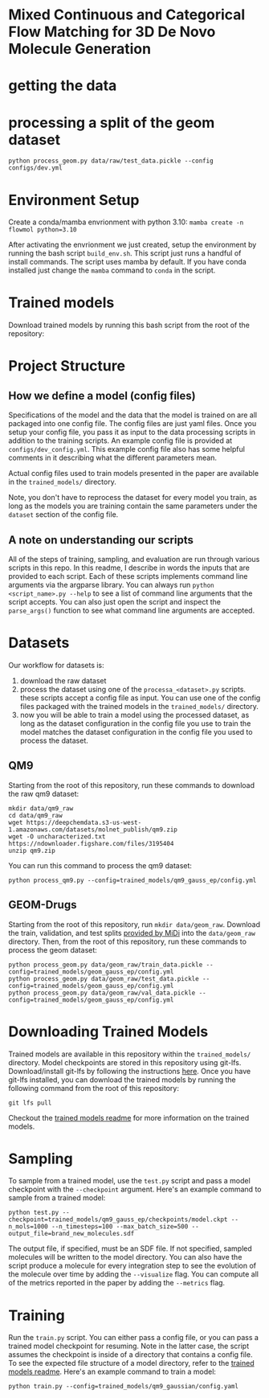 # Mixed Continuous and Categorical Flow Matching for 3D De Novo Molecule Generation

# getting the data


# processing a split of the geom dataset

```console
python process_geom.py data/raw/test_data.pickle --config configs/dev.yml
```

# Environment Setup

Create a conda/mamba envrionment with python 3.10: `mamba create -n flowmol python=3.10`

After activating the envrionment we just created, setup the environment by running the bash script `build_env.sh`. This script just runs a handful of install commands. The script uses mamba by default. If you have conda installed just change the `mamba` command to `conda` in the script.


# Trained models

Download trained models by running this bash script from the root of the repository:  

# Project Structure

## How we define a model (config files)

Specifications of the model and the data that the model is trained on are all packaged into one config file. The config files are just yaml files. Once you setup your config file, you pass it as input to the data processing scripts in addition to the training scripts. An example config file is provided at `configs/dev_config.yml`. This example config file also has some helpful comments in it describing what the different parameters mean.

Actual config files used to train models presented in the paper are available in the `trained_models/` directory.

Note, you don't have to reprocess the dataset for every model you train, as long as the models you are training contain the same parameters under the `dataset` section of the config file. 

## A note on understanding our scripts

All of the steps of training, sampling, and evaluation are run through various scripts in this repo. In this readme, I describe in words the inputs that are provided to each script. Each of these scripts implements command line arguments via the argparse library. You can always run `python <script_name>.py --help` to see a list of command line arguments that the script accepts. You can also just open the script and inspect the `parse_args()` function to see what command line arguments are accepted.

# Datasets

Our workflow for datasets is:
1. download the raw dataset
2. process the dataset using one of the `processa_<dataset>.py` scripts. these scripts accept a config file as input. You can use one of the config files packaged with the trained models in the `trained_models/` directory.
3. now you will be able to train a model using the processed dataset, as long as the dataset configuration in the config file you use to train the model matches the dataset configuration in the config file you used to process the dataset.

## QM9

Starting from the root of this repository, run these commands to download the raw qm9 dataset:
```console
mkdir data/qm9_raw
cd data/qm9_raw
wget https://deepchemdata.s3-us-west-1.amazonaws.com/datasets/molnet_publish/qm9.zip
wget -O uncharacterized.txt https://ndownloader.figshare.com/files/3195404
unzip qm9.zip
```

You can run this command to process the qm9 dataset:
```console
python process_qm9.py --config=trained_models/qm9_gauss_ep/config.yml
```

## GEOM-Drugs

Starting from the root of this repository, run `mkdir data/geom_raw`. Download the train, validation, and test splits [provided by MiDi](https://github.com/cvignac/MiDi#datasets) into the `data/geom_raw` directory. Then, from the root of this repository, run these commands to process the geom dataset:
```console
python process_geom.py data/geom_raw/train_data.pickle --config=trained_models/geom_gauss_ep/config.yml
python process_geom.py data/geom_raw/test_data.pickle --config=trained_models/geom_gauss_ep/config.yml
python process_geom.py data/geom_raw/val_data.pickle --config=trained_models/geom_gauss_ep/config.yml
```

# Downloading Trained Models

Trained models are available in this repository within the `trained_models/` directory. Model checkpoints are stored in this repository using git-lfs. Download/install git-lfs by following the instructions [here](https://git-lfs.github.com/). Once you have git-lfs installed, you can download the trained models by running the following command from the root of this repository:
```console
git lfs pull
```

Checkout the [trained models readme](trained_models/readme.md) for more information on the trained models.

# Sampling

To sample from a trained model, use the `test.py` script and pass a model checkpoint with the `--checkpoint` argument. Here's an example command to sample from a trained model:

```console
python test.py --checkpoint=trained_models/qm9_gauss_ep/checkpoints/model.ckpt --n_mols=1000 --n_timesteps=100 --max_batch_size=500 --output_file=brand_new_molecules.sdf
```

The output file, if specified, must be an SDF file. If not specified, sampled molecules will be written to the model directory. You can also have the script produce a molecule for every integration step to see the evolution of the molecule over time by adding the `--visualize` flag. You can compute all of the metrics reported in the paper by adding the `--metrics` flag.

# Training

Run the `train.py` script. You can either pass a config file, or you can pass a trained model checkpoint for resuming. Note in the latter case, the script assumes the checkpoint is inside of a directory that contains a config file. To see the expected file structure of a model directory, refer to the [trained models readme](trained_models/readme.md). Here's an example command to train a model:

```console
python train.py --config=trained_models/qm9_gaussian/config.yaml
```

